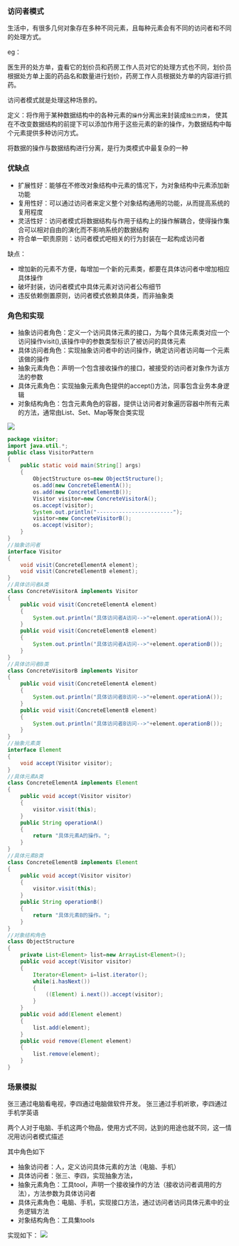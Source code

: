 ### 访问者模式

生活中，有很多几何对象存在多种不同元素，且每种元素会有不同的访问者和不同的处理方式。

eg：

医生开的处方单，査看它的划价员和药房工作人员对它的处理方式也不同，划价员根据处方单上面的药品名和数量进行划价，药房工作人员根据处方单的内容进行抓药。

访问者模式就是处理这种场景的。

定义：将作用于某种数据结构中的各种元素的`操作`分离出来封装成`独立的类`，
使其在不改变数据结构的前提下可以添加作用于这些元素的新的操作，为数据结构中每个元素提供多种访问方式。

将数据的操作与数据结构进行分离，是行为类模式中最复杂的一种


### 优缺点

- 扩展性好：能够在不修改对象结构中元素的情况下，为对象结构中元素添加新功能
- 复用性好：可以通过访问者来定义整个对象结构通用的功能，从而提高系统的复用程度
- 灵活性好：访问者模式将数据结构与作用于结构上的操作解耦合，使得操作集合可以相对自由的演化而不影响系统的数据结构
- 符合单一职责原则：访问者模式吧相关的行为封装在一起构成访问者




缺点：

- 增加新的元素不方便，每增加一个新的元素类，都要在具体访问者中增加相应具体操作
- 破坏封装，访问者模式中具体元素对访问者公布细节
- 违反依赖倒置原则，访问者模式依赖具体类，而非抽象类


### 角色和实现

- 抽象访问者角色：定义一个访问具体元素的接口，为每个具体元素类对应一个访问操作visit(),该操作中的参数类型标识了被访问的具体元素
- 具体访问者角色：实现抽象访问者中的访问操作，确定访问者访问每一个元素该做的操作
- 抽象元素角色：声明一个包含接收操作的接口，被接受的访问者对象作为该方法的参数
- 具体元素角色：实现抽象元素角色提供的accept()方法，同事包含业务本身逻辑
- 对象结构角色：包含元素角色的容器，提供让访问者对象遍历容器中所有元素的方法，通常由List、Set、Map等聚合类实现

![](https://raw.githubusercontent.com/larscheng/myImg/master/blogImg/DesignPatterns/20190718134613.png)

```java
package visitor;
import java.util.*;
public class VisitorPattern
{
    public static void main(String[] args)
    {
        ObjectStructure os=new ObjectStructure();
        os.add(new ConcreteElementA());
        os.add(new ConcreteElementB());
        Visitor visitor=new ConcreteVisitorA();
        os.accept(visitor);
        System.out.println("------------------------");
        visitor=new ConcreteVisitorB();
        os.accept(visitor);
    }
}
//抽象访问者
interface Visitor
{
    void visit(ConcreteElementA element);
    void visit(ConcreteElementB element);
}
//具体访问者A类
class ConcreteVisitorA implements Visitor
{
    public void visit(ConcreteElementA element)
    {
        System.out.println("具体访问者A访问-->"+element.operationA());
    }
    public void visit(ConcreteElementB element)
    {
        System.out.println("具体访问者A访问-->"+element.operationB());
    }
}
//具体访问者B类
class ConcreteVisitorB implements Visitor
{
    public void visit(ConcreteElementA element)
    {
        System.out.println("具体访问者B访问-->"+element.operationA());
    }
    public void visit(ConcreteElementB element)
    {
        System.out.println("具体访问者B访问-->"+element.operationB());
    }
}
//抽象元素类
interface Element
{
    void accept(Visitor visitor);
}
//具体元素A类
class ConcreteElementA implements Element
{
    public void accept(Visitor visitor)
    {
        visitor.visit(this);
    }
    public String operationA()
    {
        return "具体元素A的操作。";
    }
}
//具体元素B类
class ConcreteElementB implements Element
{
    public void accept(Visitor visitor)
    {
        visitor.visit(this);
    }
    public String operationB()
    {
        return "具体元素B的操作。";
    }
}
//对象结构角色
class ObjectStructure
{   
    private List<Element> list=new ArrayList<Element>();   
    public void accept(Visitor visitor)
    {
        Iterator<Element> i=list.iterator();
        while(i.hasNext())
        {
            ((Element) i.next()).accept(visitor);
        }      
    }
    public void add(Element element)
    {
        list.add(element);
    }
    public void remove(Element element)
    {
        list.remove(element);
    }
}
```


### 场景模拟

张三通过电脑看电视，李四通过电脑做软件开发。
张三通过手机听歌，李四通过手机学英语

两个人对于电脑、手机这两个物品，使用方式不同，达到的用途也就不同，这一情况用访问者模式描述

其中角色如下

- 抽象访问者：人，定义访问具体元素的方法（电脑、手机）
- 具体访问者：张三、李四，实现抽象方法，
- 抽象元素角色：工具tool，声明一个接收操作的方法（接收访问者调用的方法），方法参数为具体访问者
- 具体元素角色：电脑、手机，实现接口方法，通过访问者访问具体元素中的业务逻辑方法
- 对象结构角色：工具集tools

实现如下：
![](https://raw.githubusercontent.com/larscheng/myImg/master/blogImg/DesignPatterns/20190718143612.png)